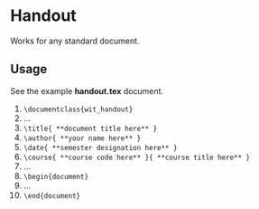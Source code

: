 Handout
=======
Works for any standard document.

## Usage
See the example **handout.tex** document.

1. `\documentclass{wit_handout}`
2. ...
2. `\title{ **document title here** }`
3. `\author{ **your name here** }`
4. `\date{ **semester designation here** }`
5. `\course{ **course code here** }{ **course title here** }`
6. ...
6. `\begin{document}`
8. ...
9. `\end{document}`

